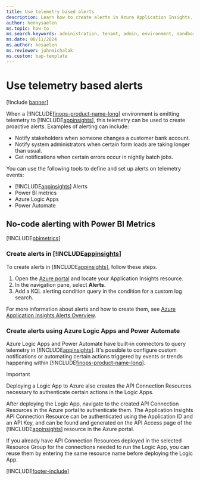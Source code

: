 ```yaml
---
title: Use telemetry based alerts
description: Learn how to create alerts in Azure Application Insights.  
author: kennysaelen
ms.topic: how-to
ms.search.keywords: administration, tenant, admin, environment, sandbox, telemetry
ms.date: 08/11/2024
ms.author: kesaelen
ms.reviewer: johnmichalak
ms.custom: bap-template
---
```


# Use telemetry based alerts

[!include [banner](../includes/banner.md)]

When a [!INCLUDE[finops-product-name-long](includes/finops-product-name-long.md)] environment is emitting telemetry to [!INCLUDE[appinsights](./includes/azure-application-insights-name.md)], this telemetry can be used to create proactive alerts. Examples of alerting can include:

- Notify stakeholders when someone changes a customer bank account.
- Notify system administrators when certain form loads are taking longer than usual.
- Get notifications when certain errors occur in nightly batch jobs.

You can use the following tools to define and set up alerts on telemetry events:

- [!INCLUDE[appinsights](./includes/azure-application-insights-name.md)] Alerts
- Power BI metrics
- Azure Logic Apps
- Power Automate

## No-code alerting with Power BI Metrics

[!INCLUDE[pbimetrics](includes/include-telemetry-alerting-powerbi-metrics.md)]

### Create alerts in [!INCLUDE[appinsights](./includes/azure-application-insights-name.md)]

To create alerts in [!INCLUDE[appinsights](./includes/azure-application-insights-name.md)], follow these steps.

1. Open the [Azure portal](https://portal.azure.com) and locate your Application Insights resource.
1. In the navigation pane, select **Alerts**.
1. Add a KQL alerting condition query in the condition for a custom log search.

For more information about alerts and how to create them, see [Azure Application Insights Alerts Overview](/azure/azure-monitor/alerts/alerts-overview). 

### Create alerts using Azure Logic Apps and Power Automate

Azure Logic Apps and Power Automate have built-in connectors to query telemetry in [!INCLUDE[appinsights](includes/azure-application-insights-name.md)]. It's possible to configure custom notifications or automating certain actions triggered by events or trends happening within [!INCLUDE[finops-product-name-long](./includes/finops-product-name-long.md)].

> [!IMPORTANT]
> Deploying a Logic App to Azure also creates the API Connection Resources necessary to authenticate certain actions in the Logic Apps.
>
> After deploying the Logic App, navigate to the created API Connection Resources in the Azure portal to authenticate them. The Application Insights API Connection Resource can be authenticated using the Application ID and an API Key, and can be found and generated on the API Access page of the [!INCLUDE[appinsights](./includes/azure-application-insights-name.md)] resource in the Azure portal.
>
> If you already have API Connection Resources deployed in the selected Resource Group for the connections needed to run the Logic App, you can reuse them by entering the same resource name before deploying the Logic App.

[!INCLUDE[footer-include](../../../includes/footer-banner.md)]
